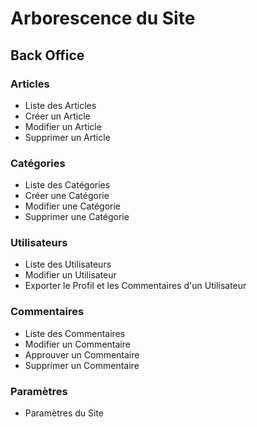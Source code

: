 # Arborescence du Site

## Back Office

### Articles

- Liste des Articles
- Créer un Article
- Modifier un Article
- Supprimer un Article

### Catégories

- Liste des Catégories
- Créer une Catégorie
- Modifier une Catégorie
- Supprimer une Catégorie

### Utilisateurs

- Liste des Utilisateurs
- Modifier un Utilisateur
- Exporter le Profil et les Commentaires d'un Utilisateur

### Commentaires

- Liste des Commentaires
- Modifier un Commentaire
- Approuver un Commentaire
- Supprimer un Commentaire

### Paramètres

- Paramètres du Site
